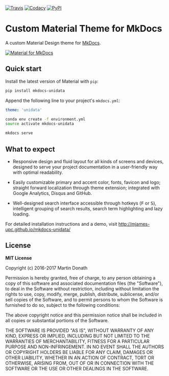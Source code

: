 [![Travis][travis-image]][travis-link]
[![Codacy][codacy-image]][codacy-link]
[![PyPI][pypi-image]][pypi-link]


  [travis-image]: https://travis-ci.org/mjames-upc/mkdocs-unidata.svg?branch=master
  [travis-link]: https://travis-ci.org/mjames-upc/mkdocs-unidata
  [codacy-image]: https://api.codacy.com/project/badge/Grade/1e6e1042cc0d43c98dc42847ef3b428a
  [codacy-link]: https://www.codacy.com/app/mjames/mkdocs-unidata?utm_source=github.com&amp;utm_medium=referral&amp;utm_content=mjames/mkdocs-unidata&amp;utm_campaign=Badge_Grade
  [pypi-image]: https://img.shields.io/pypi/v/mkdocs-unidata.svg
  [pypi-link]: https://pypi.python.org/pypi/mkdocs-unidata

# Custom Material Theme for MkDocs

A custom Material Design theme for [MkDocs][1].

[![Material for MkDocs](docs/images/material.png)][2]

  [1]: http://www.mkdocs.org
  [2]: http://mjames-upc.github.io/mkdocs-unidata/

## Quick start

Install the latest version of Material with `pip`:

``` sh
pip install mkdocs-unidata
```

Append the following line to your project's `mkdocs.yml`:

``` yaml
theme: 'unidata'
```

``` sh
conda env create -f environment.yml
source activate mkdocs-unidata
```

``` sh
mkdocs serve
```

## What to expect

* Responsive design and fluid layout for all kinds of screens and devices,
  designed to serve your project documentation in a user-friendly way with
  optimal readability.

* Easily customizable primary and accent color, fonts, favicon and logo;
  straight forward localization through theme extension; integrated with Google
  Analytics, Disqus and GitHub.

* Well-designed search interface accessible through hotkeys (<kbd>F</kbd> or
  <kbd>S</kbd>), intelligent grouping of search results, search term
  highlighting and lazy loading.

For detailed installation instructions and a demo, visit
http://mjames-upc.github.io/mkdocs-unidata/

## License

**MIT License**

Copyright (c) 2016-2017 Martin Donath

Permission is hereby granted, free of charge, to any person obtaining a copy
of this software and associated documentation files (the "Software"), to
deal in the Software without restriction, including without limitation the
rights to use, copy, modify, merge, publish, distribute, sublicense, and/or
sell copies of the Software, and to permit persons to whom the Software is
furnished to do so, subject to the following conditions:

The above copyright notice and this permission notice shall be included in
all copies or substantial portions of the Software.

THE SOFTWARE IS PROVIDED "AS IS", WITHOUT WARRANTY OF ANY KIND, EXPRESS OR
IMPLIED, INCLUDING BUT NOT LIMITED TO THE WARRANTIES OF MERCHANTABILITY,
FITNESS FOR A PARTICULAR PURPOSE AND NON-INFRINGEMENT. IN NO EVENT SHALL THE
AUTHORS OR COPYRIGHT HOLDERS BE LIABLE FOR ANY CLAIM, DAMAGES OR OTHER
LIABILITY, WHETHER IN AN ACTION OF CONTRACT, TORT OR OTHERWISE, ARISING
FROM, OUT OF OR IN CONNECTION WITH THE SOFTWARE OR THE USE OR OTHER DEALINGS
IN THE SOFTWARE.
